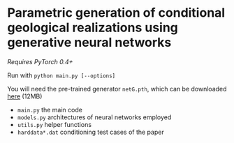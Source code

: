 # Parametric generation of conditional geological realizations using generative neural networks

*Requires PyTorch 0.4+*

Run with `python main.py [--options]`

You will need the pre-trained generator `netG.pth`, which can be downloaded [here](https://drive.google.com/file/d/1E7Rm2Fao3RJ3fQnmd8csWQVlZ6-6cEtx/view?usp=sharing) (12MB)

- `main.py` the main code
- `models.py` architectures of neural networks employed
- `utils.py` helper functions
- `harddata*.dat` conditioning test cases of the paper
